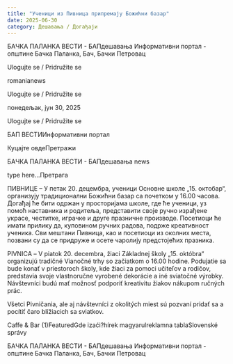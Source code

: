 ```yaml
---
title: "Ученици из Пивница припремају Божићни базар"
date: 2025-06-30
category: Дешавања / Догађаји
---
```


БАЧКА ПАЛАНКА ВЕСТИ - БАПдешавања Информативни портал - општине Бачка Паланка, Бач, Бачки Петровац

Ulogujte se / Pridružite se

romanianews

Ulogujte se / Pridružite se

понедељак, јун 30, 2025

Ulogujte se / Pridružite se

БАП ВЕСТИИнформативни портал

Куцајте овдеПретражи

БАЧКА ПАЛАНКА ВЕСТИ - БАПдешавања news

type here...Претрага

ПИВНИЦЕ – У петак 20. децембра, ученици Основне школе „15. октобар“, организују традиционални Божићни базар са почетком у 16.00 часова.
Догађај ће бити одржан у просторијама школе, где ће ученици, уз помоћ наставника и родитеља, представити своје ручно израђене украсе, честитке, играчке и друге празничне производе. Посетиоци ће имати прилику да, куповином ручних радова, подрже креативност ученика.
Сви мештани Пивница, као и посетиоци из околних места, позвани су да се придруже и осете чаролију предстојећих празника.



PIVNICА – V piatok 20. decembra, žiaci Základnej školy „15. оktóbrа“ organizujú tradičné Vianočné trhy so začiatkom o 16.00 hodine.
Podujatie sa bude konať v priestoroch školy, kde žiaci za pomoci učiteľov a rodičov, predstavia svoje vlastnoručne vyrobené dekorácie a iné sviatočné výrobky. Návštevníci budú mať možnosť podporiť kreativitu žiakov nákupom ručných prác.


Všetci Pivničania, ale aj návštevníci z okolitých miest sú pozvaní pridať sa a pocítiť čaro blížiacich sa sviatkov.

Caffe & Bar (1)FeaturedGde izaći?hírek magyarulreklamna tablaSlovenské správy

БАЧКА ПАЛАНКА ВЕСТИ - БАПдешавања Информативни портал - општине Бачка Паланка, Бач, Бачки Петровац

